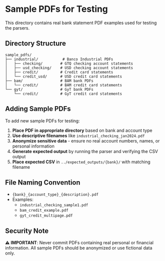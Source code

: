 # Sample PDFs for Testing

This directory contains real bank statement PDF examples used for testing the parsers.

## Directory Structure

```
sample_pdfs/
├── industrial/           # Banco Industrial PDFs
│   ├── checking/        # GTQ checking account statements
│   ├── usd_checking/    # USD checking account statements  
│   ├── credit/          # Credit card statements
│   └── credit_usd/      # USD credit card statements
├── bam/                 # BAM bank PDFs
│   └── credit/          # BAM credit card statements
└── gyt/                 # GyT bank PDFs
    └── credit/          # GyT credit card statements
```

## Adding Sample PDFs

To add new sample PDFs for testing:

1. **Place PDF in appropriate directory** based on bank and account type
2. **Use descriptive filenames** like `industrial_checking_jan2024.pdf`
3. **Anonymize sensitive data** - ensure no real account numbers, names, or personal information
4. **Generate expected output** by running the parser and verifying the CSV output
5. **Place expected CSV** in `../expected_outputs/{bank}/` with matching filename

## File Naming Convention

- `{bank}_{account_type}_{description}.pdf`
- Examples:
  - `industrial_checking_sample1.pdf`
  - `bam_credit_example.pdf`
  - `gyt_credit_multipage.pdf`

## Security Note

⚠️ **IMPORTANT**: Never commit PDFs containing real personal or financial information. 
All sample PDFs should be anonymized or use fictional data only.